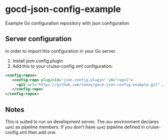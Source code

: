# gocd-json-config-example
Example Go configuration repository with json configuration

## Server configuration

In order to import this configuration in your Go server.
1. Install json.config.plugin
2. Add this to your cruise-config.xml configuration:
```xml
<config-repos>
   <config-repo pluginId="json.config.plugin" id="repo1">
     <git url="https://github.com/tomzo/gocd-json-config-example.git" />
   </config-repo>
</config-repos>
```

## Notes

This is suited to run on development server. The `dev` environment declares `up42` as pipeline members.
If you don't have `up42` pipeline defined in cruise-config.xml then add one.
